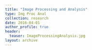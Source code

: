 ```yaml
---
title: "Image Processing and Analysis"
type: Img Proc Anal
collection: research
date: 2016-04-01
author_profile: true
header:
  teaser: ImageProcessingAnalysis.jpg
layout: archive
---
```



